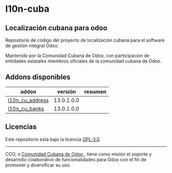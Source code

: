 # l10n-cuba
## Localización cubana para odoo

Repositorio de código del proyecto de localización cubana para el software de gestión integral Odoo. 

Mantenido  por la Comunidad Cubana de Odoo, con participacion de entidades estatales miembros oficiales de la comunidad cubana de Odoo.

<!-- /!\ do not modify below this line -->

<!-- prettier-ignore-start -->

[//]: # (addons)

Addons disponibles
----------------
addon | versión | resumen
--- | --- | ---
[l10n_cu_address](l10n_cu_address/) | 13.0.1.0.0 | 
[l10n_cu_banks](l10n_cu_banks/) | 13.0.1.0.0 | 

[//]: # (end addons)

<!-- prettier-ignore-end -->

## Licencias

Este repositorio esta bajo la licencia [GPL-3.0](LICENSE).

----

CCO,  o [Comunidad Cubana de Odoo ](http://cuban-community.cu/), tiene como misión el soporte y desarrollo colaborativo de funcionalidades para Odoo con el fin de promover y diversificar su uso.
